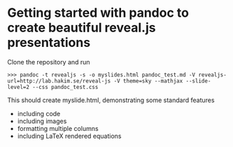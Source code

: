 # Getting started with pandoc to create beautiful reveal.js presentations

Clone the repository and run
```
>>> pandoc -t revealjs -s -o myslides.html pandoc_test.md -V revealjs-url=http://lab.hakim.se/reveal-js -V theme=sky --mathjax --slide-level=2 --css pandoc_test.css
```
This should create myslide.html, demonstrating some standard features
* including code
* including images
* formatting multiple columns
* including LaTeX rendered equations
